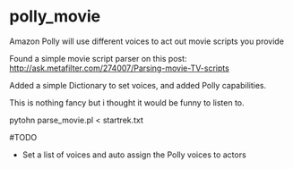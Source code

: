 # polly_movie
Amazon Polly will use different voices to act out movie scripts you provide

Found a simple movie script parser on this post:
http://ask.metafilter.com/274007/Parsing-movie-TV-scripts

Added a simple Dictionary to set voices, and added Polly capabilities. 

This is nothing fancy but i thought it would be funny to listen to.

pytohn parse_movie.pl < startrek.txt

#TODO 
- Set a list of voices and auto assign the Polly voices to actors
